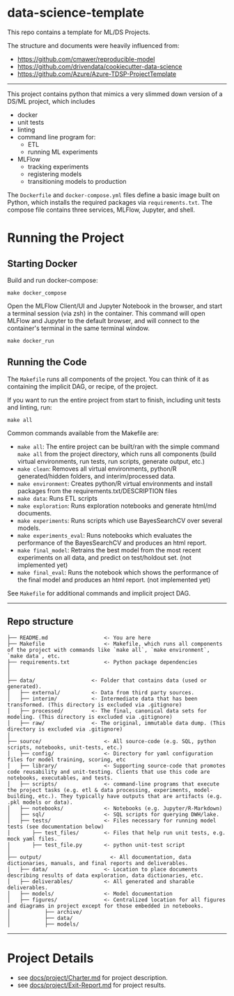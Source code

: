 # data-science-template

This repo contains a template for ML/DS Projects.

The structure and documents were heavily influenced from:

- https://github.com/cmawer/reproducible-model
- https://github.com/drivendata/cookiecutter-data-science
- https://github.com/Azure/Azure-TDSP-ProjectTemplate

---

This project contains python that mimics a very slimmed down version of a DS/ML project, which includes

- docker
- unit tests
- linting
- command line program for:
    - ETL
    - running ML experiments
- MLFlow
    - tracking experiments
    - registering models
    - transitioning models to production

The `Dockerfile` and `docker-compose.yml` files define a basic image built on Python, which installs the required packages via `requirements.txt`. The compose file contains three services, MLFlow, Jupyter, and shell.  

# Running the Project

## Starting Docker

Build and run docker-compose:

```
make docker_compose
```

Open the MLFlow Client/UI and Jupyter Notebook in the browser, and start a terminal session (via zsh) in the container. This command will open MLFlow and Jupyter to the default browser, and will connect to the container's terminal in the same terminal window.

```
make docker_run
```

## Running the Code

The `Makefile` runs all components of the project. You can think of it as containing the implicit DAG, or recipe, of the project.

If you want to run the entire project from start to finish, including unit tests and linting, run:

```
make all
```

Common commands available from the Makefile are:

- `make all`: The entire project can be built/ran with the simple command `make all` from the project directory, which runs all components (build virtual environments, run tests, run scripts, generate output, etc.)
- `make clean`: Removes all virtual environments, python/R generated/hidden folders, and interim/processed data.
- `make environment`: Creates python/R virtual environments and install packages from the requirements.txt/DESCRIPTION files
- `make data`: Runs ETL scripts
- `make exploration`: Runs exploration notebooks and generate html/md documents.
- `make experiments`: Runs scripts which use BayesSearchCV over several models.
- `make experiments_eval`: Runs notebooks which evaluates the performance of the BayesSearchCV and produces an html report.
- `make final_model`: Retrains the best model from the most recent experiments on all data, and predict on test/holdout set. (not implemented yet)
- `make final_eval`: Runs the notebook which shows the performance of the final model and produces an html report. (not implemented yet)

See `Makefile` for additional commands and implicit project DAG.

---

## Repo structure 

```
├── README.md                  <- You are here
├── Makefile                   <- Makefile, which runs all components of the project with commands like `make all`, `make environment`, `make data`, etc.
├── requirements.txt           <- Python package dependencies
│
│
├── data/                  <- Folder that contains data (used or generated).
│   ├── external/          <- Data from third party sources.
│   ├── interim/           <- Intermediate data that has been transformed. (This directory is excluded via .gitignore)
│   ├── processed/         <- The final, canonical data sets for modeling. (This directory is excluded via .gitignore)
│   ├── raw/               <- The original, immutable data dump. (This directory is excluded via .gitignore)
│
├── source/                    <- All source-code (e.g. SQL, python scripts, notebooks, unit-tests, etc.)
│   ├── config/                <- Directory for yaml configuration files for model training, scoring, etc
│   ├── library/               <- Supporting source-code that promotes code reusability and unit-testing. Clients that use this code are notebooks, executables, and tests.
│   ├── scripts/               <- command-line programs that execute the project tasks (e.g. etl & data processing, experiments, model-building, etc.). They typically have outputs that are artifacts (e.g. .pkl models or data).
│   ├── notebooks/             <- Notebooks (e.g. Jupyter/R-Markdown)
│   ├── sql/                   <- SQL scripts for querying DWH/lake. 
│   ├── tests/                 <- Files necessary for running model tests (see documentation below) 
│       ├── test_files/        <- Files that help run unit tests, e.g. mock yaml files.
│       ├── test_file.py       <- python unit-test script
│
├── output/                      <- All documentation, data dictionaries, manuals, and final reports and deliverables.
│   ├── data/                  <- Location to place documents describing results of data exploration, data dictionaries, etc.
│   ├── deliverables/          <- All generated and sharable deliverables.
│   ├── models/                <- Model documentation 
│   ├── figures/               <- Centralized location for all figures and diagrams in project except for those embedded in notebooks.
│           ├── archive/
│           ├── data/
│           ├── models/
```

---

# Project Details

- see [docs/project/Charter.md](./docs/project/Charter.md) for project description.
- see [docs/project/Exit-Report.md](./docs/project/Exit-Report.md) for project results.
